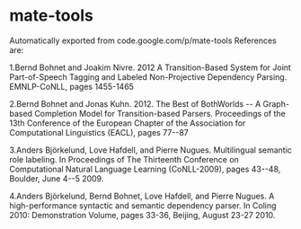 # mate-tools
Automatically exported from code.google.com/p/mate-tools
References are:

  1.Bernd Bohnet and Joakim Nivre. 2012 
    A Transition-Based System for Joint Part-of-Speech Tagging and Labeled Non-Projective Dependency Parsing. 
    EMNLP-CoNLL, pages 1455-1465 

  2.Bernd Bohnet and Jonas Kuhn. 2012. 
    The Best of BothWorlds -- A Graph-based Completion Model for Transition-based Parsers. 
    Proceedings of the 13th Conference of the European Chapter of the Association for Computational Linguistics (EACL), pages 77--87 
  
 3.Anders Björkelund, Love Hafdell, and Pierre Nugues. 
   Multilingual semantic role labeling. 
   In Proceedings of The Thirteenth Conference on Computational Natural Language Learning (CoNLL-2009), 
   pages 43--48, Boulder, June 4--5 2009. 
   
  
 4.Anders Björkelund, Bernd Bohnet, Love Hafdell, and Pierre Nugues. 
   A high-performance syntactic and semantic dependency parser. 
   In Coling 2010: Demonstration Volume, pages 33-36, Beijing, August 23-27 2010.
